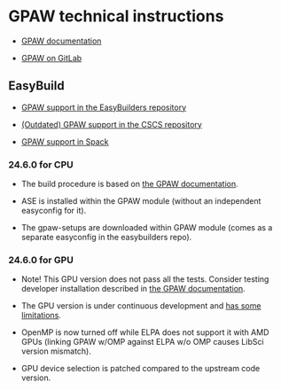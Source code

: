 # GPAW technical instructions

-   [GPAW documentation](https://gpaw.readthedocs.io/)

-   [GPAW on GitLab](https://gitlab.com/gpaw/gpaw)


## EasyBuild

-   [GPAW support in the EasyBuilders repository](https://github.com/easybuilders/easybuild-easyconfigs/tree/develop/easybuild/easyconfigs/g/GPAW)

-   [(Outdated) GPAW support in the CSCS repository](https://github.com/eth-cscs/production/tree/master/easybuild/easyconfigs/g/GPAW)

-   [GPAW support in Spack](https://packages.spack.io/package.html?name=py-gpaw)


### 24.6.0 for CPU

-   The build procedure is based on
    [the GPAW documentation](https://gpaw.readthedocs.io/platforms/Cray/lumi.html).

-   ASE is installed within the GPAW module (without an independent easyconfig for it).

-   The gpaw-setups are downloaded within GPAW module (comes as a separate easyconfig in the easybuilders repo).


### 24.6.0 for GPU

-   Note! This GPU version does not pass all the tests.
    Consider testing developer installation described in
    [the GPAW documentation](https://gpaw.readthedocs.io/platforms/Cray/lumi.html).

-   The GPU version is under continuous development
    and [has some limitations](https://gpaw.readthedocs.io/documentation/gpu.html).

-   OpenMP is now turned off while ELPA does not support it with AMD GPUs
    (linking GPAW w/OMP against ELPA w/o OMP causes LibSci version mismatch).

-   GPU device selection is patched compared to the upstream code version.

